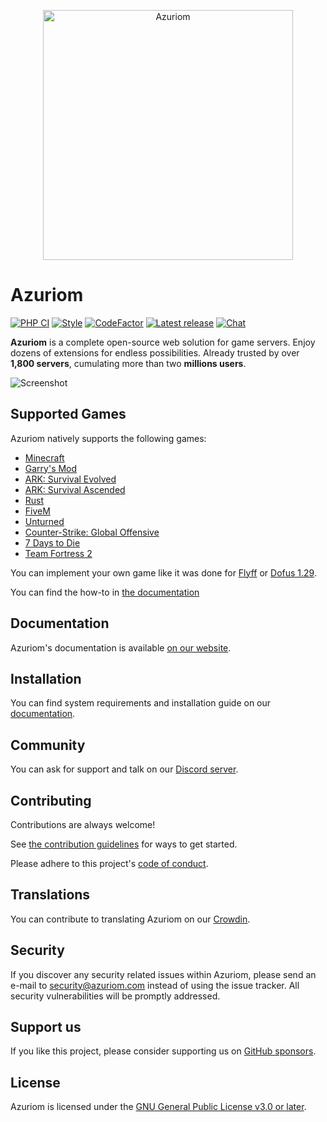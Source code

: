 <p align="center"><img src="https://azuriom.com/assets/svg/logo-text.svg" width="400" alt="Azuriom"></p>

# Azuriom

[![PHP CI](https://img.shields.io/github/actions/workflow/status/Azuriom/Azuriom/tests.yml?branch=master&style=flat-square)](https://github.com/Azuriom/Azuriom/actions/workflows/tests.yml)
[![Style](https://github.styleci.io/repos/237486333/shield)](https://github.styleci.io/repos/237486333)
[![CodeFactor](https://www.codefactor.io/repository/github/azuriom/azuriom/badge?style=flat-square)](https://www.codefactor.io/repository/github/azuriom/azuriom)
[![Latest release](https://img.shields.io/github/v/release/Azuriom/Azuriom?style=flat-square)](http://github.com/Azuriom/Azuriom/releases)
[![Chat](https://img.shields.io/discord/625774284823986183?color=5865f2&label=Discord&logo=discord&logoColor=fff&style=flat-square)](https://azuriom.com/discord)

**Azuriom** is a complete open-source web solution for game servers. Enjoy dozens of extensions for endless possibilities. Already trusted by over **1,800 servers**, cumulating more than two **millions users**.

![Screenshot](https://azuriom.com/assets/img/home.png)

## Supported Games

Azuriom natively supports the following games:
* [Minecraft](https://www.minecraft.net/)
* [Garry's Mod](https://gmod.facepunch.com/)
* [ARK: Survival Evolved](https://playark.com/ark-survival-evolved/)
* [ARK: Survival Ascended](https://playark.com/)
* [Rust](https://rust.facepunch.com/)
* [FiveM](https://fivem.net/)
* [Unturned](https://smartlydressedgames.com/)
* [Counter-Strike: Global Offensive](https://blog.counter-strike.net/)
* [7 Days to Die](https://7daystodie.com/)
* [Team Fortress 2](https://www.teamfortress.com/)

You can implement your own game like it was done for [Flyff](https://github.com/AzuriomCommunity/Game-Flyff) or [Dofus 1.29](https://github.com/Javdu10/Game-Dofus129).

You can find the how-to in [the documentation](https://azuriom.com/en/docs/games)

## Documentation

Azuriom's documentation is available [on our website](https://azuriom.com/docs).

## Installation

You can find system requirements and installation guide on our [documentation](https://azuriom.com/docs/installation).

## Community

You can ask for support and talk on our [Discord server](https://azuriom.com/discord).

## Contributing

Contributions are always welcome!

See [the contribution guidelines](CONTRIBUTING.md) for ways to get started.

Please adhere to this project's [code of conduct](CODE_OF_CONDUCT.md).

## Translations

You can contribute to translating Azuriom on our [Crowdin](https://translate.azuriom.com/).

## Security

If you discover any security related issues within Azuriom, please send an e-mail to [security@azuriom.com](mailto:security@azuriom.com) instead of using the issue tracker. All security vulnerabilities will be promptly addressed.

## Support us

If you like this project, please consider supporting us on [GitHub sponsors](https://github.com/sponsors/Azuriom).

## License

Azuriom is licensed under the [GNU General Public License v3.0 or later](LICENSE).
